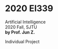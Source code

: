 # 2020 EI339
Artificial Intelligence  
2020 Fall, SJTU  
**by Prof. Jun Z.**

Individual Project


<br>

